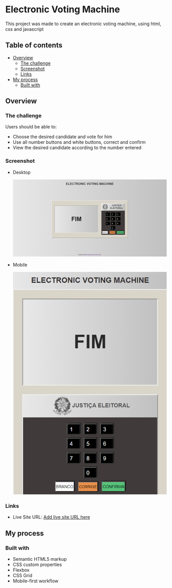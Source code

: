 # Electronic Voting Machine

This project was made to create an electronic voting machine, using html, css and javascript

## Table of contents

- [Overview](#overview)
  - [The challenge](#the-challenge)
  - [Screenshot](#screenshot)
  - [Links](#links)
- [My process](#my-process)
  - [Built with](#built-with)

## Overview

### The challenge

Users should be able to:

- Choose the desired candidate and vote for him
- Use all number buttons and white buttons, correct and confirm
- View the desired candidate according to the number entered

### Screenshot

  - Desktop
  
    ![](images/desktop.png)
    
  - Mobile
  
    ![](images/mobile.png)

### Links

- Live Site URL: [Add live site URL here](https://your-live-site-url.com)

## My process

### Built with

- Semantic HTML5 markup
- CSS custom properties
- Flexbox
- CSS Grid
- Mobile-first workflow
